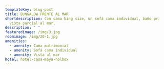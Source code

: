```yaml
---
templateKey: blog-post
title: BUNGALOW FRENTE AL MAR
shortdescription: Con cama king size, un sofá cama individual, baño privado y
  vista parcial al mar.
description: " "
featuredimage: /img/3.jpg
roomimage: /img/20-1.jpg
amenities:
  - amenity: Cama matrimonial
  - amenity: Sofá cama individual
  - amenity: Vista al mar
hotel: hotel-casa-maya-holbox
---
```


